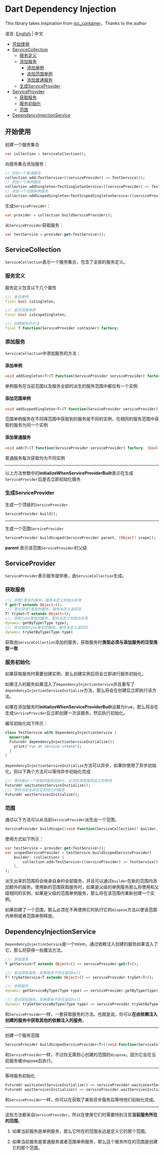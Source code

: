 
# Dart Dependency Injection

This library takes inspiration from [ioc_container](https://github.com/MelbourneDeveloper/ioc_container)，Thanks to the author

语言: [English](https://github.com/yiiim/dart_dependency_injection) | 中文

- [开始使用](#开始使用)
- [ServiceCollection](#servicecollection)
  - [服务定义](#服务定义)
  - [添加服务](#添加服务)
    - [添加单例](#添加单例)
    - [添加范围单例](#添加范围单例)
    - [添加普通服务](#添加普通服务)
  - [生成ServiceProvider](#生成serviceprovider)
- [ServiceProvider](#serviceprovider)
  - [获取服务](#获取服务)
  - [服务初始化](#服务初始化)
  - [范围](#范围)
- [DependencyInjectionService](#dependencyinjectionservice)


## 开始使用

创建一个服务集合

```dart
var collection = ServiceCollection();
```

向服务集合添加服务：

```dart
// 添加一个普通服务
collection.add<TestService>((serviceProvider) => TestService());
// 添加一个单例服务
collection.addSingleton<TestSingletonService>((serviceProvider) => TestSingletonService());
// 添加一个范围单例服务
collection.addScopedSingleton<TestScopedSingletonService>((serviceProvider) => TestScopedSingletonService());
```

生成```ServiceProvider```：

```dart
var provider = collection.buildServiceProvider();
```

从```ServiceProvider```获取服务：

```dart
var testService = provider.get<TestService>();
```

## ServiceCollection

```ServiceCollection```表示一个服务集合，包含了全部的服务定义。

### 服务定义

服务定义包含以下几个属性

```dart
/// 是否单例
final bool isSingleton;

/// 是否范围单例
final bool isScopeSingleton;

/// 创建服务的方法
final T Function(ServiceProvider container) factory;
```

### 添加服务

```ServiceCollection```中添加服务的方法：

#### 添加单例

```dart
void addSingleton<T>(T Function(ServiceProvider serviceProvider) factory, {bool initializeWhenServiceProviderBuilt = false});
```

单例服务在当前范围以及服务全部的派生的服务范围中都仅有一个实例

#### 添加范围单例

```dart
void addScopedSingleton<T>(T Function(ServiceProvider serviceProvider) factory, {bool initializeWhenServiceProviderBuilt = false});
```

范围单例服务在不同得范围中获取到的服务是不同的实例，在相同的服务范围中获取的服务为同一个实例

#### 添加普通服务

```dart
void add<T>(T Function(ServiceProvider serviceProvider) factory, {bool initializeWhenServiceProviderBuilt = false})
```

普通服务每次获取均为不同实例

---

以上方法参数中的**initializeWhenServiceProviderBuilt**表示在生成```ServiceProvider```后是否立即初始化服务

### 生成ServiceProvider

生成一个顶级的```ServiceProvider```

```dart
ServiceProvider build();
```

---

生成一个范围```ServiceProvider```

```dart
ServiceProvider buildScoped(ServiceProvider parent, {Object? scope});
```

**parent** 表示该范围```ServiceProvider```的父级

## ServiceProvider

```ServiceProvider```表示服务提供者，由```ServiceCollection```生成。

### 获取服务

```dart
/// 获取T类型的服务，服务未定义则抛出异常
T get<T extends Object>();
/// 尝试获取T类型的服务，服务未定义返回空
T? tryGet<T extends Object>();
/// 获取type类型的服务，服务未定义则抛出异常
dynamic getByType(Type type);
/// 尝试获取type类型的服务，服务未定义返回空
dynamic tryGetByType(Type type)
```

获取由```ServiceCollection```添加的服务，获取服务时**类型必须与添加服务的泛型类型一致**

### 服务初始化

如果获取服务时需要创建实例，那么创建实例后将会立即进行服务初始化。

如果注入的服务如果混入了```DependencyInjectionService```并且重写了```dependencyInjectionServiceInitialize```方法，那么将会在创建后立即执行该方法。

如果在添加服务时**initializeWhenServiceProviderBuilt**设置为true，那么将会在生成```ServiceProvider```后立即创建一次该服务，然后执行初始化。

编写初始化如下所示：

```dart
class TestService with DependencyInjectionService {
  @override
  FutureOr dependencyInjectionServiceInitialize(){
    print("run at service create");
  }
}
```

```dependencyInjectionServiceInitialize```方法可以异步，如果你使用了异步初始化，则以下两个方法可以等待异步初始化完成

```dart
/// 等待最近一个获取的服务初始化，必须在获取服务后立即等待
FutureOr waitLatestServiceInitialize();
/// 等待当前全部正在初始化的服务
FutureOr waitServicesInitialize();
```

### 范围

通过以下方法可以从当前```ServiceProvider```派生出一个范围，

```dart
ServiceProvider buildScope({void Function(ServiceCollection)? builder, Object? scope});
```

使用方式如下所示：

```dart
var testService = provider.get<TestService>();
var scopedServiceProvider = testService.buildScopedServiceProvider(
    builder: (collection) {
        collection.add<TestService>((serviceProvider) => TestService());
    },
);
```

派生出来的范围将会继承自身的全部服务，并且可以通过```builder```在新的范围内添加额外的服务。使用新的范围获取服务时，如果是父级的单例服务那么将使用和父级相同的实例，如果是父级的范围单例服务，那么将在该范围内重新创建一个实例。

如果创建了一个范围，那么必须在不再使用它时执行它的```dispose```方法以便该范围内单例或者范围单例释放。

## DependencyInjectionService

```DependencyInjectionService```是一个mixin，通过依赖注入创建的服务如果混入了它，那么将获得一些魔法方法。

```dart
/// 获取服务
T getService<T extends Object>() => serviceProvider.get<T>();

/// 尝试获取服务，如果服务不存在返回null
T? tryGetService<T extends Object>() => serviceProvider.tryGet<T>();

/// 获取服务
dynamic getServiceByType(Type type) => serviceProvider.getByType(type);

/// 尝试获取服务，如果服务不存在返回null
dynamic tryGetServiceByType(Type type) => serviceProvider.tryGetByType(type);
```

和```ServiceProvider```一样，一套获取服务的方法。也就是说，你可以**在由依赖注入创建的服务中获取其他的依赖注入的服务**。

---

创建一个服务范围

```dart
ServiceProvider buildScopedServiceProvider<T>({void Function(ServiceCollection)? builder, Object? scope});
```

和```ServiceProvider```一样，不过你无需担心创建的范围的```dispose```。因为它会在当前服务被dispose后执行。

---

等待服务初始化

```dart
FutureOr waitLatestServiceInitialize() => serviceProvider.waitLatestServiceInitialize();
FutureOr waitServicesInitialize() => serviceProvider.waitServicesInitialize();
```

和```ServiceProvider```一样，你可以在获取了某些异步服务后等待他们初始化完成。

---

这些方法都来自```ServiceProvider```，所以在使用它们时需要特别注意**当前服务所在的范围**。

1. 如果当前服务是单例服务，那么它所在的范围永远是定义它的那个范围。

1. 如果当前服务是普通服务或者范围单例服务，那么这个服务所在的范围是创建它的那个范围。
